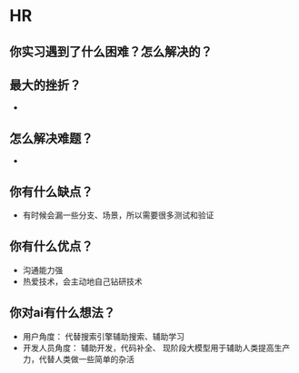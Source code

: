 # HR

## 你实习遇到了什么困难？怎么解决的？

## 最大的挫折？
- 

## 怎么解决难题？
- 

## 你有什么缺点？
- 有时候会漏一些分支、场景，所以需要很多测试和验证

## 你有什么优点？
- 沟通能力强
- 热爱技术，会主动地自己钻研技术

## 你对ai有什么想法？
- 用户角度：    代替搜索引擎辅助搜索、辅助学习
- 开发人员角度： 辅助开发，代码补全、
现阶段大模型用于辅助人类提高生产力，代替人类做一些简单的杂活



